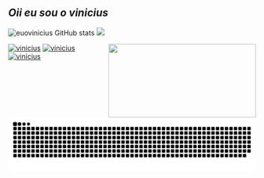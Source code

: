    
 ## *Oii eu sou o vinicius*            

 

                                                                                                                                 

![euovinicius GitHub stats](https://github-readme-stats.vercel.app/api?username=euovinicius&show_icons=true&theme=tokyonight) <img height="195em" align="rigth" src="https://github-readme-stats.vercel.app/api/top-langs/?username=ellen2121&&layout=compact&hide=shell&theme=tokyonight"/>           

   
<img align="right" width="300" height="150" src="https://64.media.tumblr.com/711798ebd60572072a5dbbbd93920e11/74a7c4fe50889a9d-71/s500x750/322ae302d00246fd5153fb357bf17f8ce3037b57.gifv">




[![vinicius](https://img.shields.io/badge/LinkedIn-0077B5?style=for-the-badge&logo=linkedin&logoColor=white)](https://www.linkedin.com/in/vinicius-almeida-b06729216/) [![vinicius](https://img.shields.io/badge/Instagram-E4405F?style=for-the-badge&logo=instagram&logoColor=white)](https://www.instagram.com/euovinicin/) [![vinicius](https://img.shields.io/badge/Microsoft_Outlook-0078D4?style=for-the-badge&logo=microsoft-outlook&logoColor=white)](<https://outlook.live.com/mail/vinicius20204@hotmail.com.br>) 





![Snake animation](https://github.com/ellen2121/ellen2121/blob/output/github-contribution-grid-snake.svg)


